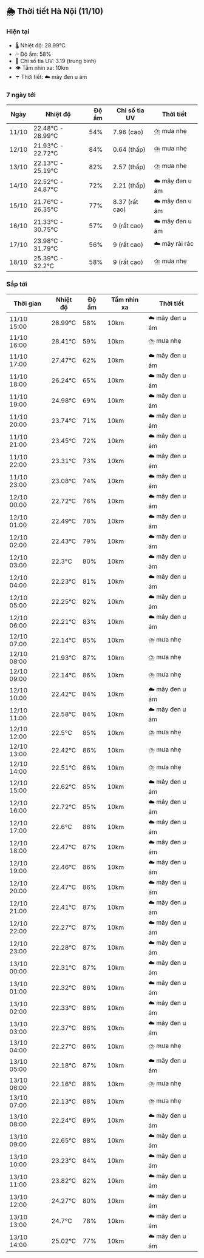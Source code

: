 ## 🌦️ Thời tiết Hà Nội (11/10)

### Hiện tại

- 🌡️ Nhiệt độ: 28.99℃
- 💦 Độ ẩm: 58%
- 🌟 Chỉ số tia UV: 3.19 (trung bình)
- 👁️ Tầm nhìn xa: 10km
- ☂️ Thời tiết: ☁️ mây đen u ám

### 7 ngày tới

| Ngày | Nhiệt độ | Độ ẩm | Chỉ số tia UV | Thời tiết |
| --- | --- | --- | --- | --- |
| 11/10 | 22.48℃ - 28.99℃ | 54% | 7.96 (cao) | ⛈️ mưa nhẹ |
| 12/10 | 21.93℃ - 22.72℃ | 84% | 0.64 (thấp) | ⛈️ mưa nhẹ |
| 13/10 | 22.13℃ - 25.19℃ | 82% | 2.57 (thấp) | ⛈️ mưa nhẹ |
| 14/10 | 22.52℃ - 24.87℃ | 72% | 2.21 (thấp) | ☁️ mây đen u ám |
| 15/10 | 21.76℃ - 26.35℃ | 77% | 8.37 (rất cao) | ☁️ mây đen u ám |
| 16/10 | 21.33℃ - 30.75℃ | 57% | 9 (rất cao) | ☁️ mây đen u ám |
| 17/10 | 23.98℃ - 31.79℃ | 56% | 9 (rất cao) | ☁️ mây rải rác |
| 18/10 | 25.39℃ - 32.2℃ | 58% | 9 (rất cao) | ⛈️ mưa nhẹ |

### Sắp tới

| Thời gian | Nhiệt độ | Độ ẩm | Tầm nhìn xa | Thời tiết |
| --- | --- | --- | --- | --- |
| 11/10 15:00 | 28.99℃ | 58% | 10km | ☁️ mây đen u ám |
| 11/10 16:00 | 28.41℃ | 59% | 10km | ⛈️ mưa nhẹ |
| 11/10 17:00 | 27.47℃ | 62% | 10km | ☁️ mây đen u ám |
| 11/10 18:00 | 26.24℃ | 65% | 10km | ☁️ mây đen u ám |
| 11/10 19:00 | 24.98℃ | 69% | 10km | ☁️ mây đen u ám |
| 11/10 20:00 | 23.74℃ | 71% | 10km | ☁️ mây đen u ám |
| 11/10 21:00 | 23.45℃ | 72% | 10km | ☁️ mây đen u ám |
| 11/10 22:00 | 23.31℃ | 73% | 10km | ☁️ mây đen u ám |
| 11/10 23:00 | 23.08℃ | 74% | 10km | ☁️ mây đen u ám |
| 12/10 00:00 | 22.72℃ | 76% | 10km | ☁️ mây đen u ám |
| 12/10 01:00 | 22.49℃ | 78% | 10km | ☁️ mây đen u ám |
| 12/10 02:00 | 22.43℃ | 79% | 10km | ☁️ mây đen u ám |
| 12/10 03:00 | 22.3℃ | 80% | 10km | ☁️ mây đen u ám |
| 12/10 04:00 | 22.23℃ | 81% | 10km | ☁️ mây đen u ám |
| 12/10 05:00 | 22.25℃ | 82% | 10km | ☁️ mây đen u ám |
| 12/10 06:00 | 22.21℃ | 83% | 10km | ☁️ mây đen u ám |
| 12/10 07:00 | 22.14℃ | 85% | 10km | ⛈️ mưa nhẹ |
| 12/10 08:00 | 21.93℃ | 87% | 10km | ⛈️ mưa nhẹ |
| 12/10 09:00 | 22.14℃ | 86% | 10km | ⛈️ mưa nhẹ |
| 12/10 10:00 | 22.42℃ | 84% | 10km | ☁️ mây đen u ám |
| 12/10 11:00 | 22.58℃ | 84% | 10km | ☁️ mây đen u ám |
| 12/10 12:00 | 22.5℃ | 85% | 10km | ⛈️ mưa nhẹ |
| 12/10 13:00 | 22.42℃ | 86% | 10km | ⛈️ mưa nhẹ |
| 12/10 14:00 | 22.51℃ | 86% | 10km | ⛈️ mưa nhẹ |
| 12/10 15:00 | 22.62℃ | 85% | 10km | ☁️ mây đen u ám |
| 12/10 16:00 | 22.72℃ | 85% | 10km | ☁️ mây đen u ám |
| 12/10 17:00 | 22.6℃ | 86% | 10km | ☁️ mây đen u ám |
| 12/10 18:00 | 22.47℃ | 87% | 10km | ☁️ mây đen u ám |
| 12/10 19:00 | 22.46℃ | 86% | 10km | ☁️ mây đen u ám |
| 12/10 20:00 | 22.47℃ | 86% | 10km | ☁️ mây đen u ám |
| 12/10 21:00 | 22.41℃ | 87% | 10km | ☁️ mây đen u ám |
| 12/10 22:00 | 22.27℃ | 87% | 10km | ☁️ mây đen u ám |
| 12/10 23:00 | 22.28℃ | 87% | 10km | ☁️ mây đen u ám |
| 13/10 00:00 | 22.31℃ | 87% | 10km | ☁️ mây đen u ám |
| 13/10 01:00 | 22.32℃ | 86% | 10km | ☁️ mây đen u ám |
| 13/10 02:00 | 22.33℃ | 86% | 10km | ☁️ mây đen u ám |
| 13/10 03:00 | 22.37℃ | 86% | 10km | ☁️ mây đen u ám |
| 13/10 04:00 | 22.27℃ | 86% | 10km | ⛈️ mưa nhẹ |
| 13/10 05:00 | 22.18℃ | 87% | 10km | ☁️ mây đen u ám |
| 13/10 06:00 | 22.16℃ | 88% | 10km | ⛈️ mưa nhẹ |
| 13/10 07:00 | 22.13℃ | 88% | 10km | ⛈️ mưa nhẹ |
| 13/10 08:00 | 22.24℃ | 89% | 10km | ☁️ mây đen u ám |
| 13/10 09:00 | 22.65℃ | 88% | 10km | ☁️ mây đen u ám |
| 13/10 10:00 | 23.23℃ | 84% | 10km | ☁️ mây đen u ám |
| 13/10 11:00 | 23.82℃ | 82% | 10km | ☁️ mây đen u ám |
| 13/10 12:00 | 24.27℃ | 80% | 10km | ☁️ mây đen u ám |
| 13/10 13:00 | 24.7℃ | 78% | 10km | ☁️ mây đen u ám |
| 13/10 14:00 | 25.02℃ | 77% | 10km | ☁️ mây đen u ám |
